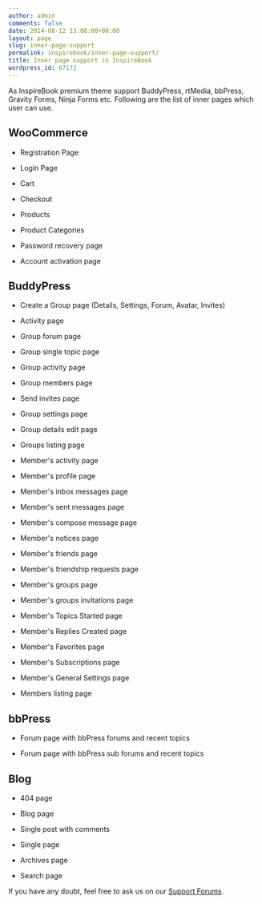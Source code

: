 ```yaml
---
author: admin
comments: false
date: 2014-08-12 13:08:00+00:00
layout: page
slug: inner-page-support
permalink: inspirebook/inner-page-support/
title: Inner page support in InspireBook
wordpress_id: 67172
---
```


As InspireBook premium theme support BuddyPress, rtMedia, bbPress, Gravity Forms, Ninja Forms etc. Following are the list of inner pages which user can use.


## **WooCommerce**






  * Registration Page


  * Login Page


  * Cart


  * Checkout


  * Products


  * Product Categories


  * Password recovery page


  * Account activation page




## **BuddyPress**






  * Create a Group page (Details, Settings, Forum, Avatar, Invites)


  * Activity page


  * Group forum page


  * Group single topic page


  * Group activity page


  * Group members page


  * Send invites page


  * Group settings page


  * Group details edit page


  * Groups listing page


  * Member's activity page


  * Member's profile page


  * Member's inbox messages page


  * Member's sent messages page


  * Member's compose message page


  * Member's notices page


  * Member's friends page


  * Member's friendship requests page


  * Member's groups page


  * Member's groups invitations page


  * Member's Topics Started page


  * Member's Replies Created page


  * Member's Favorites page


  * Member's Subscriptions page


  * Member's General Settings page


  * Members listing page




## **bbPress**






  * Forum page with bbPress forums and recent topics


  * Forum page with bbPress sub forums and recent topics




## **Blog**






  * 404 page


  * Blog page


  * Single post with comments


  * Single page


  * Archives page


  * Search page



If you have any doubt, feel free to ask us on our [Support Forums](http://community.rtcamp.com/category/premium-themes).
